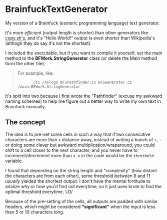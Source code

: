 # BrainfuckTextGenerator
My version of a Brainfuck (esoteric programming language) text generator.

It's more *efficient* (output length is shorter) than other generators like [copy.sh's](https://copy.sh/brainfuck/text.html), and it's "Hello World!" output is even shorter than Wikipedia's (althogh they *do* say it's not the shortest).

I included the executable, but if you want to compile it yourself, set the main method to the **BFWork.StringGenerator** class (or delete the Main method form the other file).

> For example, like:
>
>			`csc /nologo BFSPathfinder.cs BFSGenerator.cs /main:BFWork.StringGenerator`

It's split into two because I first wrote the "Pathfinder" (excuse my awkward naming schemes) to help me figure out a better way to write my own text in Brainfuck manually.

## The concept
The idea is to pre-set some cells in such a way that if two consecutive characters are more than `x` distance away, instead of writing a bunch of `+`, `-` or doing some clever but awkward multiplication/wraparound, you could shift to a cell closer to the next character, and you never have to increment/decrement more than `x`. `x` in the code would be the `threshold` variable. 

I found that depending on the string length and "complexity" (how distant the characters are from each other), some threshold between 8 and 11 *usually* yielded the shortest output. I don't have the mental fortitude to analize why or how you'd find out everytime, so it just uses brute to find the optimal threshold everytime. \\:D/

Because of the pre-setting of the cells, all outputs are padded with similar headers, which might be considered **"**significant**"** when the input is less than 5 or 10 characters long. 
